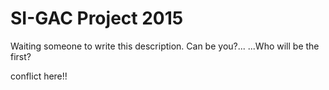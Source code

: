 SI-GAC Project 2015
=========

Waiting someone to write this description. Can be you?...
...Who will be the first?

conflict here!!